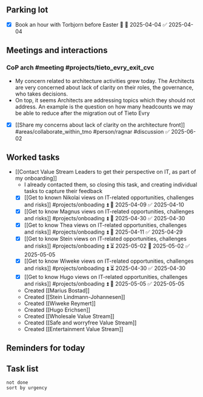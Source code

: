 ## Parking lot
* [x] Book an hour with Torbjorn before Easter 🔺 📅 2025-04-04 ✅ 2025-04-04
## Meetings and interactions
### CoP arch #meeting  #projects/tieto_evry_exit_cvc 
* My concern related to architecture activities grew today. The Architects are very concerned about lack of clarity on their roles, the governance, who takes decisions.
* On top, it seems Architects are addressing topics which they should not address. An example is the question on how many headcounts we may be able to reduce after the migration out of Tieto Evry 
* [x] [[Share my concerns about lack of clarity on the architecture front]] #areas/collaborate_within_tmo #person/ragnar #discussion ✅ 2025-06-02
## Worked tasks
* [[Contact Value Stream Leaders to get their perspective on IT, as part of my onboarding]]
	* I already contacted them, so closing this task, and creating individual tasks to capture their feedback
	* [x] [[Get to known Nikolai views on IT-related opportunities, challenges and risks]] #projects/onboading ⏫ 📅 2025-04-09 ✅ 2025-04-10
	* [x] [[Get to know Magnus views on IT-related opportunities, challenges and risks]] #projects/onboading ⏫ 📅 2025-04-30 ✅ 2025-04-30
	* [x] [[Get to know Thea views on IT-related opportunities, challenges and risks]] #projects/onboading ⏫ 📅 2025-04-11 ✅ 2025-04-29
	* [x] [[Get to know Stein views on IT-related opportunities, challenges and risks]] #projects/onboading ⏫ ⏳ 2025-05-02 📅 2025-05-02 ✅ 2025-05-05
	* [x] [[Get to know Wiweke views on IT-related opportunities, challenges and risks]] #projects/onboading ⏫ ⏳ 2025-04-30 ✅ 2025-04-30
	* [x] [[Get to know Hugo views on IT-related opportunities, challenges and risks]] #projects/onboading ⏫ 📅 2025-05-05 ✅ 2025-05-05
	* Created [[Marius Bostad]]
	* Created [[Stein Lindmann-Johannesen]]
	* Created [[Wiweke Reymert]]
	* Created [[Hugo Erichsen]]
	* Created [[Wholesale Value Stream]]
	* Created [[Safe and worryfree Value Stream]]
	* Created [[Entertainment Value Stream]]

## Reminders for today

## Task list
```tasks
not done 
sort by urgency
```
